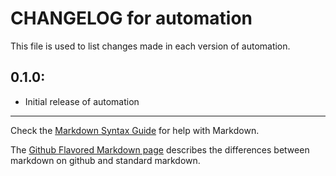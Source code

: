# CHANGELOG for automation

This file is used to list changes made in each version of automation.

## 0.1.0:

* Initial release of automation

- - - 
Check the [Markdown Syntax Guide](http://daringfireball.net/projects/markdown/syntax) for help with Markdown.

The [Github Flavored Markdown page](http://github.github.com/github-flavored-markdown/) describes the differences between markdown on github and standard markdown.
